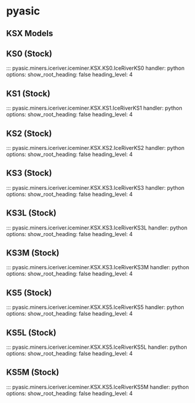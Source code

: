 # pyasic
## KSX Models

## KS0 (Stock)
::: pyasic.miners.iceriver.iceminer.KSX.KS0.IceRiverKS0
    handler: python
    options:
        show_root_heading: false
        heading_level: 4

## KS1 (Stock)
::: pyasic.miners.iceriver.iceminer.KSX.KS1.IceRiverKS1
    handler: python
    options:
        show_root_heading: false
        heading_level: 4

## KS2 (Stock)
::: pyasic.miners.iceriver.iceminer.KSX.KS2.IceRiverKS2
    handler: python
    options:
        show_root_heading: false
        heading_level: 4

## KS3 (Stock)
::: pyasic.miners.iceriver.iceminer.KSX.KS3.IceRiverKS3
    handler: python
    options:
        show_root_heading: false
        heading_level: 4

## KS3L (Stock)
::: pyasic.miners.iceriver.iceminer.KSX.KS3.IceRiverKS3L
    handler: python
    options:
        show_root_heading: false
        heading_level: 4

## KS3M (Stock)
::: pyasic.miners.iceriver.iceminer.KSX.KS3.IceRiverKS3M
    handler: python
    options:
        show_root_heading: false
        heading_level: 4

## KS5 (Stock)
::: pyasic.miners.iceriver.iceminer.KSX.KS5.IceRiverKS5
    handler: python
    options:
        show_root_heading: false
        heading_level: 4

## KS5L (Stock)
::: pyasic.miners.iceriver.iceminer.KSX.KS5.IceRiverKS5L
    handler: python
    options:
        show_root_heading: false
        heading_level: 4

## KS5M (Stock)
::: pyasic.miners.iceriver.iceminer.KSX.KS5.IceRiverKS5M
    handler: python
    options:
        show_root_heading: false
        heading_level: 4

